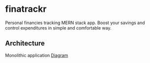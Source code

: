 # finatrackr
Personal financies tracking MERN stack app. Boost your savings and control expenditures in simple and comfortable way.

## Architecture
Monolithic application
[Diagram](https://drive.google.com/file/d/1pc2C6SKYMRV4gz1Sto6BdW65ORauacF5/view?usp=sharing)
